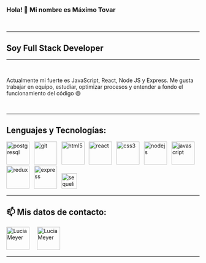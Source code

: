 ### Hola! 👋 Mi nombre es Máximo Tovar
&nbsp;&nbsp;
<!-- **mrtovar10/mrtovar10** is a ✨ _special_ ✨ repository because its `README.md` (this file) appears on your GitHub profile. -->

<hr/>
<h2>
Soy Full Stack Developer
</h2>
<hr/>
&nbsp;&nbsp;
<p>Actualmente mi fuerte es JavaScript, React, Node JS y Express.
Me gusta trabajar en equipo, estudiar, optimizar procesos y entender a fondo el funcionamiento del código 😄</p>
&nbsp;&nbsp;
<hr/>

## Lenguajes y Tecnologías:

  <img src="https://upload.wikimedia.org/wikipedia/commons/thumb/2/29/Postgresql_elephant.svg/1200px-Postgresql_elephant.svg.png" alt="postgresql" width="60" /> 
&nbsp; 
  <img src="https://www.vectorlogo.zone/logos/git-scm/git-scm-icon.svg" alt="git" width="60"/>
&nbsp;
  <img src="https://upload.wikimedia.org/wikipedia/commons/thumb/3/38/HTML5_Badge.svg/600px-HTML5_Badge.svg.png" alt="html5" width="60" />
&nbsp;
  <img src="https://seeklogo.com/images/R/react-logo-7B3CE81517-seeklogo.com.png" alt="react" width="60" />
&nbsp; 
  <img src="https://cdn4.iconfinder.com/data/icons/social-media-logos-6/512/121-css3-512.png" alt="css3" width="60" />
&nbsp;
  <img src="https://www.vectorlogo.zone/logos/nodejs/nodejs-icon.svg" alt="nodejs" width= "60"/>
&nbsp;
  <img src="https://upload.wikimedia.org/wikipedia/commons/thumb/9/99/Unofficial_JavaScript_logo_2.svg/1024px-Unofficial_JavaScript_logo_2.svg.png" alt="javascript" width="60"/>
&nbsp; 
  <img src="https://seeklogo.com/images/R/redux-logo-9CA6836C12-seeklogo.com.png" alt="redux" width="60"/>
&nbsp; 
  <img src="https://www.vectorlogo.zone/logos/expressjs/expressjs-icon.svg" alt="express" width="60" />
&nbsp; 
  <img src="https://www.vectorlogo.zone/logos/sequelizejs/sequelizejs-icon.svg" alt="sequelize" width="40"/>
&nbsp;

<hr/>

## 📫 Mis datos de contacto:
<a href="https://www.linkedin.com/in/mrtovar10/"><img src="https://www.vectorlogo.zone/logos/linkedin/linkedin-icon.svg" alt="Lucia Meyer" width="60" /></a>
&nbsp;
&nbsp;
<a href="mailto:mrtovar10@gmail.com"><img src="https://www.vectorlogo.zone/logos/gmail/gmail-icon.svg" alt="Lucia Meyer" width="60" /></a>
<hr/>
